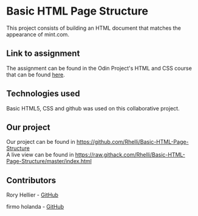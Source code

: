 # Basic HTML Page Structure

This project consists of building an HTML document that matches the appearance of mint.com.

## Link to assignment

The assignment can be found in the Odin Project's HTML and CSS course that can be found [here](https://www.theodinproject.com/courses/html5-and-css3/lessons/html-forms).

## Technologies used

Basic HTML5, CSS and github was used on this collaborative project.

## Our project

Our project can be found in https://github.com/Rhelli/Basic-HTML-Page-Structure  
A live view can be found in https://raw.githack.com/Rhelli/Basic-HTML-Page-Structure/master/index.html

## Contributors

Rory Hellier - [GitHub](https://github.com/Rhelli)

firmo holanda - [GitHub](https://github.com/firmoholanda)
